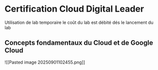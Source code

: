 # Certification Cloud Digital Leader

Utilisation de lab temporaire
le coût du lab est débité dés le lancement du lab

## Concepts fondamentaux du Cloud et de Google Cloud

![[Pasted image 20250901102455.png]]

